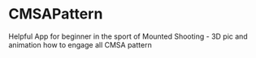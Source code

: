 # CMSAPattern
Helpful App for beginner in the sport of Mounted Shooting - 3D pic and animation how to engage all CMSA pattern
